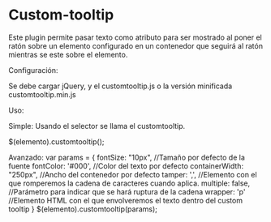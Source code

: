 Custom-tooltip
==============

Este plugin permite pasar texto como atributo para ser mostrado al poner el ratón sobre un elemento configurado en un contenedor
que seguirá al ratón mientras se este sobre el elemento.

Configuración:

Se debe cargar jQuery, y el customtooltip.js o la versión minificada customtooltip.min.js

Uso:

Simple:
Usando el selector se llama el customtooltip.

$(elemento).customtooltip(); 

Avanzado:
var params = {
          fontSize: "10px", //Tamaño por defecto de la fuente
          fontColor: '#000',  //Color del texto por defecto
          containerWidth: "250px",  //Ancho del contenedor por defecto
          tamper: ',',  //Elemento con el que romperemos la cadena de caracteres cuando aplica.
          multiple:  false,  //Parámetro para indicar que se hará ruptura de la cadena
          wrapper: 'p'  //Elemento HTML con el que envolveremos el texto dentro del custom tooltip
          }
$(elemento).customtooltip(params);
